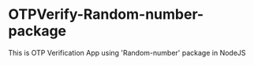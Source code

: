 # OTPVerify-Random-number-package
This is OTP Verification App using 'Random-number' package in NodeJS